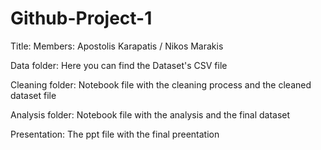 # Github-Project-1

Title:
Members: Apostolis Karapatis / Nikos Marakis

Data folder: Here you can find the Dataset's CSV file

Cleaning folder: Notebook file with the cleaning process and the cleaned dataset file

Analysis folder: Notebook file with the analysis and the final dataset

Presentation: The ppt file with the final preentation
